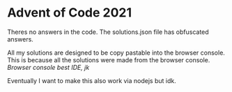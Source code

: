 # Advent of Code 2021

Theres no answers in the code. The solutions.json file has obfuscated answers.

All my solutions are designed to be copy pastable into the browser console. This is because all the solutions were made from the browser console. *Browser console best IDE, jk*

Eventually I want to make this also work via nodejs but idk.